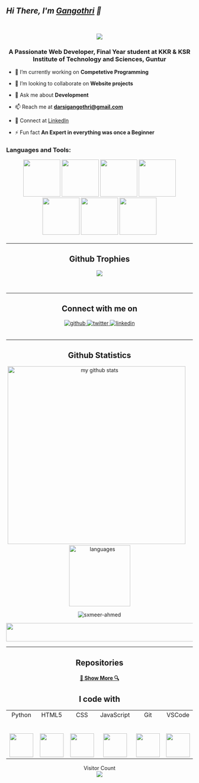 ## *Hi There, I'm [Gangothri](https://gangothridarsi.me/) 👋*</h1>

<br>
<p align="center">
<img src="https://raw.githubusercontent.com/halfrost/halfrost/master/icons/header_.png">
</p>

<h3 align="center">A Passionate Web Developer, Final Year student at KKR & KSR Institute of Technology and Sciences, Guntur</h3>

- 🔭 I’m currently working on **Competetive Programming**

- 👯 I’m looking to collaborate on **Website projects**

- 💬 Ask me about **Development**

- 📫 Reach me at **darsigangothri@gmail.com**

- 📄 Connect at [LinkedIn](https://www.linkedin.com/in/darsigangothri06)

- ⚡ Fun fact **An Expert in everything was once a Beginner**

<h3 align="left">Languages and Tools:</h3>
<p align="center">
<img src="https://media3.giphy.com/media/ln7z2eWriiQAllfVcn/200w.webp" width="100">
<img src="https://i.giphy.com/media/LMt9638dO8dftAjtco/200.webp" width="100">
<img src="https://i.giphy.com/media/eNAsjO55tPbgaor7ma/200w.webp" width="100">
<img src="https://media.giphy.com/media/kdFc8fubgS31b8DsVu/giphy.gif" width="100">
<img src="https://i.giphy.com/media/KzJkzjggfGN5Py6nkT/200.webp" width="100">
<img src="https://i.giphy.com/media/IdyAQJVN2kVPNUrojM/200.webp" width="100">
<img src="https://media.giphy.com/media/kH1DBkPNyZPOk0BxrM/giphy.gif" width="100">

<br>
<h4/>
<h4/>
<hr>

<h2 align="center">Github Trophies</h2>
<p align="center">
<img src="https://github-profile-trophy.vercel.app/?username=darsigangothri06&theme=darkhub">
</p>
</br>  
<hr>
<h2 align="center">Connect with me on</h2>
<div align="center" >
  
<a href="https://github.com/darsigangothri06" target="_blank">
<img src=https://img.shields.io/badge/github-%2324292e.svg?&style=for-the-badge&logo=github&logoColor=white alt=github style="margin-bottom: 5px;" />
</a>
<a href="https://twitter.com/darsigangothri" target="_blank">
<img src=https://img.shields.io/badge/twitter-%2300acee.svg?&style=for-the-badge&logo=twitter&logoColor=white alt=twitter style="margin-bottom: 5px;" />
</a>
<a href="https://www.linkedin.com/in/darsigangothri06" target="_blank">
<img src=https://img.shields.io/badge/linkedin-%231E77B5.svg?&style=for-the-badge&logo=linkedin&logoColor=white alt=linkedin style="margin-bottom: 5px;" />
</a>
</div> 
  <br/>
  <p align="center">
</p>
<hr>
<h2 align="center">Github Statistics</h2>
<p align="center">
<img src="https://github-readme-stats.vercel.app/api?username=darsigangothri06&show_icons=true&line_height=21&theme=dark" alt="my github stats" width="480"/>
&nbsp; &nbsp; <img src="https://github-readme-stats.vercel.app/api/top-langs/?username=darsigangothri06&layout=compact&theme=dark" alt="languages" height="165">
</p>

<p align="center">
<img align="center" src="https://github-readme-streak-stats.herokuapp.com/?user=darsigangothri06&layout=compact&theme=dark" alt="sxmeer-ahmed" />
</p>

<p align="center">
 <img width="600" height="50" src="https://thumbs.gfycat.com/SlightWeepyElephantseal-size_restricted.gif" width="300">
</p>
<hr>

<h2 align="center">Repositories</h2>

<h4 align="center"><a href="https://github.com/darsigangothri06?tab=repositories" title="Show Repositories">🔎 Show More 🔍</a></h4>

<h2 align="center">I code with</h2>
<table align="center">
  <tbody>
    <tr>
      <td width="20%" align="center">
        <span>Python</span><br><br><br>
        <img height="64px" src="https://media.giphy.com/media/LMt9638dO8dftAjtco/giphy.gif">
      </td>
      <td width="20%" align="center">
        <span>HTML5</span><br><br><br>
        <img height="64px" src="https://media.giphy.com/media/l3vRfNA1p0rvhMSvS/giphy.gif">
      </td>
      <td width="20%" align="center">
        <span>CSS</span><br><br><br>
        <img height="64px" src="https://cdn.cdnlogo.com/logos/c/18/css.svg">
      </td>
      <td width="20%" align="center">
        <span>JavaScript</span><br><br><br>
        <img height="64px" src="https://cdn.cdnlogo.com/logos/j/44/javascript.svg">
  </td>
      <td width="20%" align="center">
        <span>Git</span><br><br><br>
        <img height="64px" src="https://media.giphy.com/media/kH1DBkPNyZPOk0BxrM/giphy.gif">
      </td>
    <td width="25%" align="center">
        <span>VSCode</span><br><br><br>
        <img height="64px" src="https://media.giphy.com/media/IdyAQJVN2kVPNUrojM/giphy.gif">
      </td>
  </tr>
  </tbody>
</table>
<p align="center"> 
   Visitor Count
 <br/>
  <img src="https://profile-counter.glitch.me/darsigangothri06/count.svg" />
</p>

